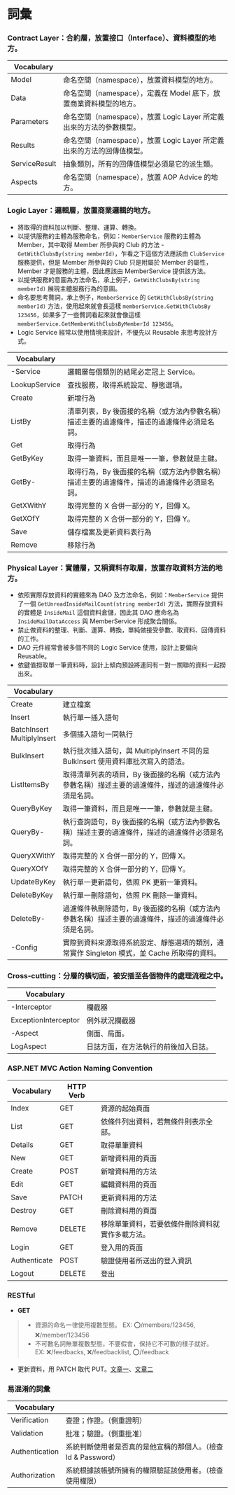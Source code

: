 # 詞彙

### Contract Layer：合約層，放置接口（Interface）、資料模型的地方。

| Vocabulary    |                                                                        |
|---------------|------------------------------------------------------------------------|
| Model         | 命名空間（namespace），放置資料模型的地方。                            |
| Data          | 命名空間（namespace），定義在 Model 底下，放置商業資料模型的地方。     |
| Parameters    | 命名空間（namespace），放置 Logic Layer 所定義出來的方法的參數模型。   |
| Results       | 命名空間（namespace），放置 Logic Layer 所定義出來的方法的回傳值模型。 |
| ServiceResult | 抽象類別，所有的回傳值模型必須是它的派生類。                           |
| Aspects       | 命名空間（namespace），放置 AOP Advice 的地方。                        |

### Logic Layer：邏輯層，放置商業邏輯的地方。

- 將取得的資料加以判斷、整理、運算、轉換。
- 以提供服務的主體為服務命名，例如：`MemberService` 服務的主體為 Member，其中取得 Member 所參與的 Club 的方法 - `GetWithClubsBy(string memberId)`，乍看之下這個方法應該由 `ClubService` 服務提供，但是 Member 所參與的 Club 只是附屬於 Member 的屬性，Member 才是服務的主體，因此應該由 MemberService 提供該方法。
- 以提供服務的意圖為方法命名，承上例子，`GetWithClubsBy(string memberId)` 展現主體服務行為的意圖。
- 命名要思考贅詞，承上例子，`MemberService` 的 `GetWithClubsBy(string memberId)` 方法，使用起來就會長這樣 `memberService.GetWithClubsBy 123456`，如果多了一些贅詞看起來就會像這樣 `memberService.GetMemberWithClubsByMemberId 123456`。
- Logic Service 經常以使用情境來設計，不優先以 Reusable 來思考設計方式。

| Vocabulary    |                                                                                             |
|---------------|---------------------------------------------------------------------------------------------|
| -Service      | 邏輯層每個類別的結尾必定冠上 Service。                                                      |
| LookupService | 查找服務，取得系統設定、靜態選項。                                                          |
| Create        | 新增行為                                                                                    |
| ListBy        | 清單列表，By 後面接的名稱（或方法內參數名稱）描述主要的過濾條件，描述的過濾條件必須是名詞。 |
| Get           | 取得行為                                                                                    |
| GetByKey      | 取得一筆資料，而且是唯一一筆，參數就是主鍵。                                                |
| GetBy-        | 取得行為，By 後面接的名稱（或方法內參數名稱）描述主要的過濾條件，描述的過濾條件必須是名詞。 |
| GetXWithY     | 取得完整的 X 合併一部分的 Y，回傳 X。                                                       |
| GetXOfY       | 取得完整的 X 合併一部分的 Y，回傳 Y。                                                       |
| Save          | 儲存檔案及更新資料表行為                                                                    |
| Remove        | 移除行為                                                                                    |

### Physical Layer：實體層，又稱資料存取層，放置存取資料方法的地方。

- 依照實際存放資料的實體來為 DAO 及方法命名，例如：`MemberService` 提供了一個 `GetUnreadInsideMailCount(string memberId)` 方法，實際存放資料的實體是 `InsideMail` 這個資料倉儲，因此其 DAO 應命名為 `InsideMailDataAccess` 與 MemberService 形成聚合關係。
- 禁止做資料的整理、判斷、運算、轉換，單純做接受參數、取資料、回傳資料的工作。
- DAO 元件經常會被多個不同的 Logic Service 使用，設計上要偏向 Reusable。
- 依鍵值撈取單一筆資料時，設計上傾向預設將連同有一對一關聯的資料一起撈出來。

| Vocabulary                      |                                                                                                       |
|---------------------------------|-------------------------------------------------------------------------------------------------------|
| Create                          | 建立檔案                                                                                              |
| Insert                          | 執行單一插入語句                                                                                      |
| BatchInsert<br />MultiplyInsert | 多個插入語句一同執行                                                                                  |
| BulkInsert                      | 執行批次插入語句，與 MultiplyInsert 不同的是 BulkInsert 使用資料庫批次寫入的語法。                    |
| ListItemsBy                     | 取得清單列表的項目，By 後面接的名稱（或方法內參數名稱）描述主要的過濾條件，描述的過濾條件必須是名詞。 |
| QueryByKey                      | 取得一筆資料，而且是唯一一筆，參數就是主鍵。                                                          |
| QueryBy-                        | 執行查詢語句，By 後面接的名稱（或方法內參數名稱）描述主要的過濾條件，描述的過濾條件必須是名詞。       |
| QueryXWithY                     | 取得完整的 X 合併一部分的 Y，回傳 X。                                                                 |
| QueryXOfY                       | 取得完整的 X 合併一部分的 Y，回傳 Y。                                                                 |
| UpdateByKey                     | 執行單一更新語句，依照 PK 更新一筆資料。                                                              |
| DeleteByKey                     | 執行單一刪除語句，依照 PK 刪除一筆資料。                                                              |
| DeleteBy-                       | 過濾條件執刪除語句，By 後面接的名稱（或方法內參數名稱）描述主要的過濾條件，描述的過濾條件必須是名詞。 |
| -Config                         | 實際到資料來源取得系統設定、靜態選項的類別，通常實作 Singleton 模式，並 Cache 所取得的資料。          |

### Cross-cutting：分層的橫切面，被安插至各個物件的處理流程之中。

| Vocabulary           |                                      |
|----------------------|--------------------------------------|
| -Interceptor         | 欄截器                               |
| ExceptionInterceptor | 例外狀況攔截器                       |
| -Aspect              | 側面、局面。                         |
| LogAspect            | 日誌方面，在方法執行的前後加入日誌。 |

### ASP.NET MVC Action Naming Convention

| Vocabulary   | HTTP Verb |                                                  |
|--------------|-----------|--------------------------------------------------|
| Index        | GET       | 資源的起始頁面                                   |
| List         | GET       | 依條件列出資料，若無條件則表示全部。             |
| Details      | GET       | 取得單筆資料                                     |
| New          | GET       | 新增資料用的頁面                                 |
| Create       | POST      | 新增資料用的方法                                 |
| Edit         | GET       | 編輯資料用的頁面                                 |
| Save         | PATCH     | 更新資料用的方法                                 |
| Destroy      | GET       | 刪除資料用的頁面                                 |
| Remove       | DELETE    | 移除單筆資料，若要依條件刪除資料就實作多載方法。 |
| Login        | GET       | 登入用的頁面                                     |
| Authenticate | POST      | 驗證使用者所送出的登入資訊                       |
| Logout       | DELETE    | 登出                                             |

### RESTful

- **GET**

> - 資源的命名一律使用複數型態。 EX: :o:/members/123456, :x:/member/123456
> - 不可數名詞無單複數型態，不要假會，保持它不可數的樣子就好。<br />EX: :x:/feedbacks, :x:/feedbacklist, :o:/feedback

- 更新資料，用 PATCH 取代 PUT。[文章一](http://www.ruanyifeng.com/blog/2011/09/restful.html)、[文章二](https://ihower.tw/blog/archives/6483)

### 易混淆的詞彙

| Vocabulary     |                                                                |
|----------------|----------------------------------------------------------------|
| Verification   | 查證；作證。（側重證明）                                       |
| Validation     | 批准；驗證。（側重批准）                                       |
| Authentication | 系統判斷使用者是否真的是他宣稱的那個人。（檢查 Id & Password） |
| Authorization  | 系統根據該帳號所擁有的權限驗証該使用者。（檢查使用權限）       |